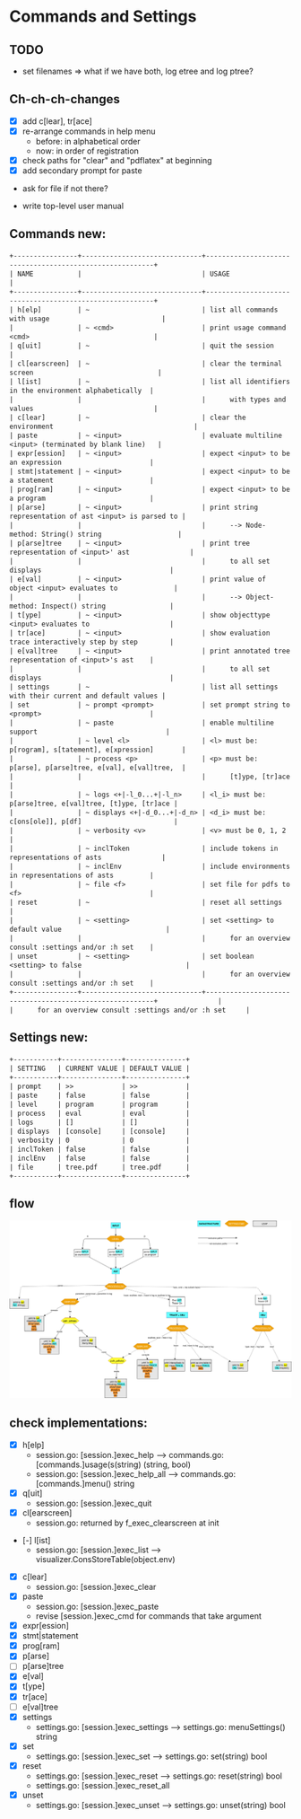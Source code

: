 # Commands and Settings

## TODO 
- set filenames => what if we have both, log etree and log ptree?

## Ch-ch-ch-changes

- [X] add c[lear], tr[ace]
- [X] re-arrange commands in help menu
  - before: in alphabetical order
  - now: in order of registration
- [X] check paths for "clear" and "pdflatex" at beginning
- [X] add secondary prompt for paste
- ask for file if not there?

- write top-level user manual


## Commands new:

```
+----------------+------------------------------+---------------------------------------------------------+
| NAME           |                              | USAGE                                                   |
+----------------+------------------------------+---------------------------------------------------------+
| h[elp]         | ~                            | list all commands with usage                            |
|                | ~ <cmd>                      | print usage command <cmd>                               |
| q[uit]         | ~                            | quit the session                                        |
| cl[earscreen]  | ~                            | clear the terminal screen                               |
| l[ist]         | ~                            | list all identifiers in the environment alphabetically  |
|                |                              |      with types and values                              |
| c[lear]        | ~                            | clear the environment                                   |
| paste          | ~ <input>                    | evaluate multiline <input> (terminated by blank line)   |
| expr[ession]   | ~ <input>                    | expect <input> to be an expression                      |
| stmt|statement | ~ <input>                    | expect <input> to be a statement                        |
| prog[ram]      | ~ <input>                    | expect <input> to be a program                          |
| p[arse]        | ~ <input>                    | print string representation of ast <input> is parsed to |
|                |                              |      --> Node-method: String() string                   |
| p[arse]tree    | ~ <input>                    | print tree representation of <input>' ast               |
|                |                              |      to all set displays                                |
| e[val]         | ~ <input>                    | print value of object <input> evaluates to              |
|                |                              |      --> Object-method: Inspect() string                |
| t[ype]         | ~ <input>                    | show objecttype <input> evaluates to                    |
| tr[ace]        | ~ <input>                    | show evaluation trace interactively step by step        |
| e[val]tree     | ~ <input>                    | print annotated tree representation of <input>'s ast    |
|                |                              |      to all set displays                                |
| settings       | ~                            | list all settings with their current and default values |
| set            | ~ prompt <prompt>            | set prompt string to <prompt>                           |
|                | ~ paste                      | enable multiline support                                |
|                | ~ level <l>                  | <l> must be: p[rogram], s[tatement], e[xpression]       |
|                | ~ process <p>                | <p> must be: p[arse], p[arse]tree, e[val], e[val]tree,  |
|                |                              |      [t]ype, [tr]ace                                    |
|                | ~ logs <+|-l_0...+|-l_n>     | <l_i> must be: p[arse]tree, e[val]tree, [t]ype, [tr]ace |
|                | ~ displays <+|-d_0...+|-d_n> | <d_i> must be: c[ons[ole]], p[df]                       |
|                | ~ verbosity <v>              | <v> must be 0, 1, 2                                     |
|                | ~ inclToken                  | include tokens in representations of asts               |
|                | ~ inclEnv                    | include environments in representations of asts         |
|                | ~ file <f>                   | set file for pdfs to <f>                                |
| reset          | ~                            | reset all settings                                      |
|                | ~ <setting>                  | set <setting> to default value                          |
|                |                              |      for an overview consult :settings and/or :h set    |
| unset          | ~ <setting>                  | set boolean <setting> to false                          |
|                |                              |      for an overview consult :settings and/or :h set    |
+----------------+------------------------------+---------------------------------------------------------+               |                   |      for an overview consult :settings and/or :h set     |

```

## Settings new:

```
+-----------+---------------+---------------+
| SETTING   | CURRENT VALUE | DEFAULT VALUE |
+-----------+---------------+---------------+
| prompt    | >>            | >>            |
| paste     | false         | false         |
| level     | program       | program       |
| process   | eval          | eval          |
| logs      | []            | []            |
| displays  | [console]     | [console]     |
| verbosity | 0             | 0             |
| inclToken | false         | false         |
| inclEnv   | false         | false         |
| file      | tree.pdf      | tree.pdf      |
+-----------+---------------+---------------+
```

## flow

![Flow](assets/images/flow.png)


## check implementations:

- [X] h[elp]
  - session.go: [session.]exec_help     --> commands.go: [commands.]usage(s(string) (string, bool)
  - session.go: [session.]exec_help_all --> commands.go: [commands.]menu() string
- [X] q[uit]
  - session.go: [session.]exec_quit
- [X] cl[earscreen]
  - session.go: returned by f_exec_clearscreen at init
- [-] l[ist]
  - session.go: [session.]exec_list --> visualizer.ConsStoreTable(object.env)
- [X] c[lear]
  - session.go: [session.]exec_clear
- [X] paste
  - session.go: [session.]exec_paste 
  + revise [session.]exec_cmd for commands that take argument
- [X] expr[ession]
- [X] stmt|statement
- [X] prog[ram]
- [X] p[arse]
- [ ] p[arse]tree
- [X] e[val]
- [X] t[ype]
- [X] tr[ace]
- [ ] e[val]tree
- [X] settings
  - settings.go: [session.]exec_settings --> settings.go: menuSettings() string
- [X] set
  - settings.go: [session.]exec_set --> settings.go: set(string) bool
- [X] reset
  - settings.go: [session.]exec_reset --> settings.go: reset(string) bool
  - settings.go: [session.]exec_reset_all 
- [X] unset
  - settings.go: [session.]exec_unset --> settings.go: unset(string) bool
